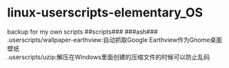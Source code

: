 # linux-userscripts-elementary_OS
backup for my own scripts
##scripts###
###ash###
.userscripts/wallpaper-earthview:自动抓取Google Earthview作为Gnome桌面壁纸  
.userscripts/uzip:解压在Windows里面创建的压缩文件的时候可以防止乱码  
